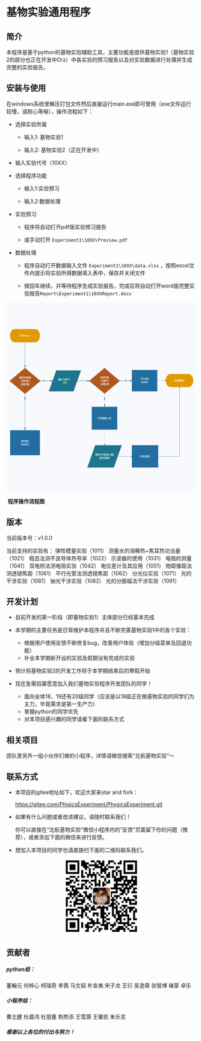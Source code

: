 # 基物实验通用程序



## 简介

本程序是基于python的基物实验辅助工具，主要功能是提供基物实验1（基物实验2的部分也正在开发中Orz）中各实验的预习报告以及对实验数据进行处理并生成完整的实验报告。



## 安装与使用

在windows系统里解压打包文件然后直接运行main.exe即可使用（exe文件运行较慢，请耐心等候），操作流程如下：

* 选择实验所属

  * 输入1: 基物实验1

  * 输入2: 基物实验2（正在开发中）

* 输入实验代号（10XX）

* 选择程序功能

  * 输入1:实验预习

  * 输入2:数据处理

* 实验预习

  * 程序将自动打开pdf版实验预习报告

  * 或手动打开 `Experiment1\10XX\Preview.pdf`

* 数据处理

  * 程序自动打开数据输入文件  `Experiment1\10XX\data.xlsx` ，按照excel文件内提示将实验所得数据填入表中，保存并关闭文件

  * 按回车继续，并等待程序生成实验报告，完成后将自动打开word版完整实验报告`Report\Experiment1\10XXReport.docx`

  

<div  align="center">    
<img src="/pics/pic2.png" width = 800 height = 500 />
</div>

​                                            **程序操作流程图**



## 版本

当前版本号：v1.0.0

当前支持的实验有：
        弹性模量实验（1011）
        测量水的溶解热+焦耳热功当量（1021）
        稳态法测不良导体热导率（1022）
        示波器的使用（1031）
        电阻的测量（1041）
        双电桥法测电阻实验（1042）
        电位差计及其应用（1051）
        物距像距法测透镜焦距（1061）
        平行光管法测透镜焦距（1062）
        分光仪实验（1071）
        光的干涉实验（1081）
        钠光干涉实验（1082）
        光的分振幅法干涉实验（1091）



## 开发计划

* 目前开发的第一阶段（即基物实验1）主体部分已经基本完成
* 本学期的主要任务是日常维护本程序并且不断完善基物实验1中的各个实验：
  * 根据用户使用反馈不断修复bug，改善用户体验（增加分级菜单及回退功能）
  * 补全本学期新开设的实验及假期没有完成的实验

* 预计将基物实验2的开发工作将于本学期结束后的寒假开始
* 现在急需招募愿意加入我们基物实验程序开发团队的同学！
  * 面向全体18、19还有20级同学（应该是以19级正在做基物实验的同学们为主力，毕竟需求是第一生产力）
  * 掌握python的同学优先
  * 对本项目感兴趣的同学请看下面的联系方式



## 相关项目

团队里另外一组小伙伴们做的小程序，详情请微信搜索“北航基物实验”～



## 联系方式

* 本项目的gitee地址如下，欢迎大家来star and fork：

  https://gitee.com/PhisicsExperiment/PhysicsExperiment.git

* 如果有什么问题或者改进建议，请随时联系我们！

  你可以直接在“北航基物实验”微信小程序内的“反馈”页面留下你的问题（推荐），或者添加下面的微信来进行反馈。

* 想加入本项目的同学也请直接扫下面的二维码联系我们。

  

<div  align="center">    
<img src="/pics/QRcode.jpg" width = 200 height = 200 />
</div>



## 贡献者

##### python组：

董翰元 何梓心 柯瑞奇 李茜 马文韬 朴宣夷 宋子龙 王衍 吴逸霄 张智博 褚蒙 卓乐

##### 小程序组：

曹北健 杜晨鸿 杜朋蕙 荆煦添 王雪灏 王肇凯 朱乐言

##### 感谢以上各位的付出与努力！